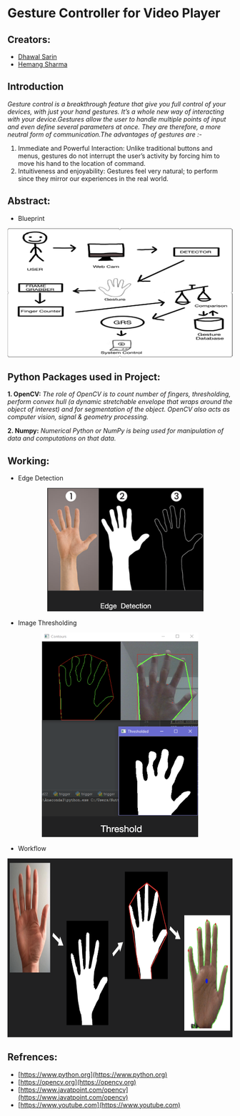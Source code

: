# **Gesture Controller for Video Player**

## **Creators:**
 - [Dhawal Sarin](https://www.linkedin.com/in/dhawal-sarin-861a3216b/)
 - [Hemang Sharma](https://www.linkedin.com/in/sharmahemang/)
 
## **Introduction**
 *Gesture control is a breakthrough feature that give you full control of your devices, with just your hand gestures. It’s a whole new way of interacting with your device.Gestures allow the user to handle multiple points of input and even define several parameters at once. They are therefore, a more neutral form of communication.The advantages of gestures are :-*
 1. Immediate and Powerful Interaction: Unlike traditional buttons and menus, gestures do not interrupt the user’s activity by forcing him to move his hand to the    location of command.
 2. Intuitiveness and enjoyability: Gestures feel very natural; to perform since they mirror our experiences in the real world.
 
## **Abstract:**

- Blueprint
<p align="center"><img src="https://github.com/Anonymous7316/Gestured-control-for-video-player/blob/main/Images/Blueprint.png" width="800"></p>
  
## **Python Packages used in Project:**  

**1. OpenCV:**
  *The role of OpenCV is to count number of fingers, thresholding, perform convex hull (a dynamic stretchable envelope that wraps around the object of interest) and for segmentation of the object. OpenCV also acts as computer vision, signal & geometry processing.*
  
**2. Numpy:**
  *Numerical Python or NumPy is being used for manipulation of data and computations on that data.*
  
## **Working:**
- Edge Detection
   <p align="center"><img src="https://github.com/Anonymous7316/Gestured-control-for-video-player/blob/main/Images/EdgeDetection.png" width="350"></p>

- Image Thresholding
<p align="center"><img src="https://github.com/Anonymous7316/Gestured-control-for-video-player/blob/main/Images/Threshold.png" width="350"></p>

- Workflow
 <p align="center"><img src="https://github.com/Anonymous7316/Gestured-control-for-video-player/blob/main/Images/Workflow.png" width="800" height="400"></p>
  
## **Refrences:**  
  - [https://www.python.org](https://www.python.org)
  - [https://opencv.org](https://opencv.org)
  - [https://www.javatpoint.com/opencv](https://www.javatpoint.com/opencv)
  - [https://www.youtube.com](https://www.youtube.com)
